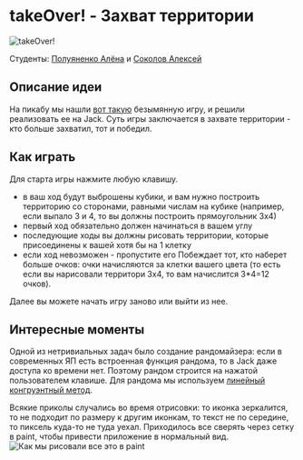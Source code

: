 # takeOver! - Захват территории
![takeOver!](https://i.imgur.com/vKoYOVB.png)

Студенты: [Полуяненко Алёна](https://github.com/NiripsaKakVsegda) и [Соколов Алексей](https://github.com/AlexUran)

## Описание идеи
На пикабу мы нашли [вот такую](https://pikabu.ru/story/ta_samaya_mini_igra_v_konsoli_da_na_c_6972843) безымянную игру, и решили реализовать ее на Jack. Суть игры заключается в захвате территории - кто больше захватил, тот и победил. 

## Как играть
Для старта игры нажмите любую клавишу.
- в ваш ход будут выброшены кубики, и вам нужно построить территорию со сторонами, равными числам на кубике (например, если выпало 3 и 4, то вы должны построить прямоугольник 3х4)
- первый ход обязательно должен начинаться в вашем углу
- последующие ходы вы должны рисовать территории, которые присоединены к вашей хотя бы на 1 клетку
- если ход невозможен - пропустите его
Побеждает тот, кто наберет больше очков: очки начисляются за клетки вашего цвета (то есть если вы нарисовали территори 3х4, то вам начислится 3*4=12 очков).

Далее вы можете начать игру заново или выйти из нее.

## Интересные моменты
Одной из нетривиальных задач было создание рандомайзера: если в современных ЯП есть встроенная функция рандома, то в Jack даже доступа ко времени нет. Поэтому рандом строится на нажатой пользователем клавише. Для рандома мы используем [линейный конгруэнтный метод](https://ru.wikipedia.org/wiki/%D0%9B%D0%B8%D0%BD%D0%B5%D0%B9%D0%BD%D1%8B%D0%B9_%D0%BA%D0%BE%D0%BD%D0%B3%D1%80%D1%83%D1%8D%D0%BD%D1%82%D0%BD%D1%8B%D0%B9_%D0%BC%D0%B5%D1%82%D0%BE%D0%B4).

Всякие приколы случались во время отрисовки: то иконка зеркалится, то не подходит по размеру к другим иконкам, то текст не по середине, то пиксель куда-то не туда уехал. Приходилось все сверять через сетку в paint, чтобы привести приложение в нормальный вид.
![Как мы рисовали все это в paint](https://i.imgur.com/tyFCSnT.png)








